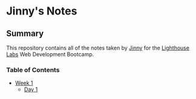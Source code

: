 # Jinny's Notes
## Summary

This repository contains all of the notes taken by [Jinny](https://github.com/jangjinny) for the [Lighthouse Labs](https://www.lighthouselabs.ca/) Web Development Bootcamp.

### Table of Contents

* [Week 1](/Week_1)
  * [Day 1](/Day_1)